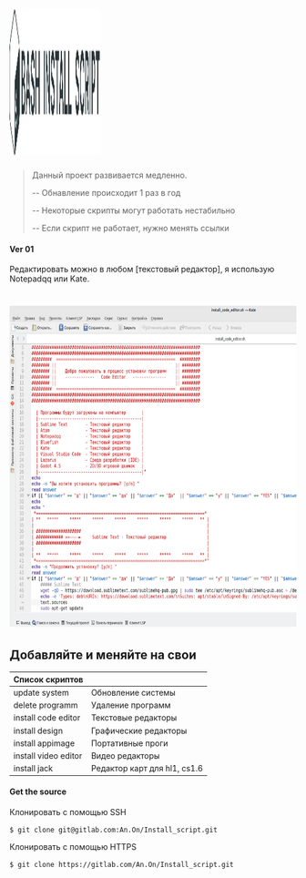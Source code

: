 # <img src="https://github.com/Ripflic/ripflic.github.io/blob/master/img/bash-script.png" alt="Script" width="159" height="256" />


> Данный проект развивается медленно.
>
>  -- Обнавление происходит 1 раз в год
> 
>  -- Некоторые скрипты могут работать нестабильно
>
>  -- Если скрипт не работает, нужно менять ссылки


#### Ver 01

Редактировать можно в любом [текстовый редактор], я использую Notepadqq или Kate.

# <img src="https://github.com/Ripflic/ripflic.github.io/blob/master/img/img_01.png" alt="Script" width="757" height="564" />

Добавляйте и меняйте на свои
-----

| Список скриптов       |                              |
|-----------------------|------------------------------|
| update system         | Обновление системы           |
| delete programm       | Удаление программ            |
| install code editor   | Текстовые редакторы          |
| install design        | Графические редакторы        |
| install appimage      | Портативные проги            |
| install video editor  | Видео редакторы              |
| install jack          | Редактор карт для hl1, cs1.6 |

#### Get the source

Клонировать с помощью SSH

    $ git clone git@gitlab.com:An.On/Install_script.git
    
Клонировать с помощью HTTPS 

    $ git clone https://gitlab.com/An.On/Install_script.git

